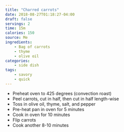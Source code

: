 ```yaml
---
title: "Charred carrots"
date: 2018-08-27T01:18:27-04:00
draft: false
servings: 2
time: 15m
calories: 150
source: Me
ingredients:
    - Bag of carrots
    - thyme
    - olive oil
categories:
    - side dish
tags:
    - savory
    - quick
---
```


* Preheat oven to 425 degrees (convection roast)
* Peel carrots, cut in half, then cut in half length-wise
* Toss in olive oil, thyme, salt, and pepper
* Pre-heat pan in oven for 5 minutes
* Cook in oven for 10 minutes
* Flip carrots
* Cook another 8-10 minutes
